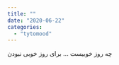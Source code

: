 ```yaml
---
title: ""
date: "2020-06-22"
categories: 
  - "tytomood"
---
```


چه روز خوبیست ... برای روز خوبی نبودن
